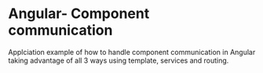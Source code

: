 # Angular- Component communication

Applciation example of how to handle component communication in Angular taking advantage of all 3 ways using template, services and routing.

